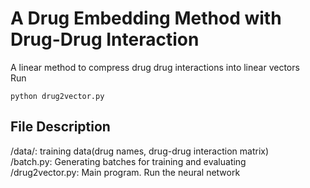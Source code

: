 # A Drug Embedding Method with Drug-Drug Interaction
A linear method to compress drug drug interactions into linear vectors \
Run 
```console
python drug2vector.py
```

## File Description
/data/: training data(drug names, drug-drug interaction matrix) \
/batch.py: Generating batches for training and evaluating \
/drug2vector.py: Main program. Run the neural network